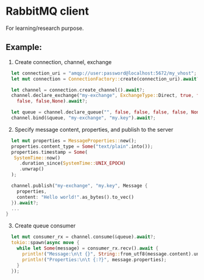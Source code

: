 # RabbitMQ client
For learning/research purpose.

## Example:
1. Create connection, channel, exchange

```rust
  let connection_uri = "amqp://user:password@localhost:5672/my_vhost";
  let mut connection = ConnectionFactory::create(connection_uri).await?;

  let channel = connection.create_channel().await?;
  channel.declare_exchange("my-exchange", ExchangeType::Direct, true, false,
    false, false,None).await?;

  let queue = channel.declare_queue("", false, false, false, false, None).await?;
  channel.bind(&queue, "my-exchange", "my.key").await?;
```
2. Specify message content, properties, and publish to the server
```rust
  let mut properties = MessageProperties::new();
  properties.content_type = Some("text/plain".into());
  properties.timestamp = Some(
   SystemTime::now()
     .duration_since(SystemTime::UNIX_EPOCH)
     .unwrap()
  );

  channel.publish("my-exchange", "my.key", Message {
    properties,
    content: "Hello world!".as_bytes().to_vec()
  }).await?;
  ...
}
```

3. Create queue consumer
```rust
  let mut consumer_rx = channel.consume(&queue).await?;
  tokio::spawn(async move {
    while let Some(message) = consumer_rx.recv().await {
      println!("Message:\n\t {}", String::from_utf8(message.content).unwrap());
      println!("Properties:\n\t {:?}", message.properties);
    }
  });
```
